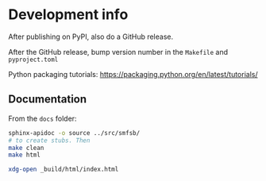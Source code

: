 # Development info

After publishing on PyPI, also do a GitHub release.

After the GitHub release, bump version number in the `Makefile` and `pyproject.toml`

Python packaging tutorials: https://packaging.python.org/en/latest/tutorials/



## Documentation

From the `docs` folder:
```bash
sphinx-apidoc -o source ../src/smfsb/
# to create stubs. Then
make clean
make html

xdg-open _build/html/index.html
```

